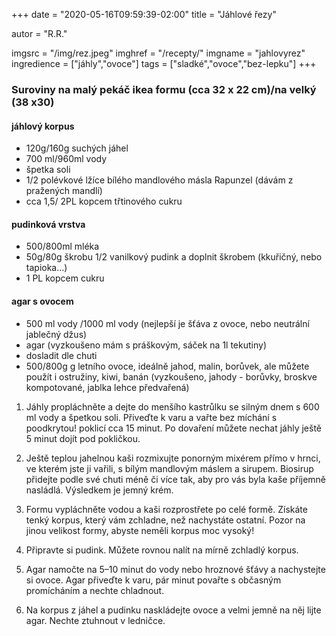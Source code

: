 +++
date = "2020-05-16T09:59:39-02:00"
title = "Jáhlové řezy"

autor = "R.R."

imgsrc = "/img/rez.jpeg"
imghref = "/recepty/"
imgname = "jahlovyrez"
ingredience = ["jáhly","ovoce"]
tags = ["sladké","ovoce","bez-lepku"]
+++



### Suroviny na malý pekáč ikea formu (cca 32 x 22 cm)/na velký (38 x30)

#### jáhlový korpus 
- 120g/160g suchých jáhel
- 700 ml/960ml vody
- špetka soli
- 1/2 polévkové lžíce bílého mandlového másla Rapunzel (dávám z pražených mandlí)
- cca 1,5/ 2PL kopcem třtinového cukru

#### pudinková vrstva
- 500/800ml mléka
- 50g/80g škrobu 1/2 vanilkový pudink a doplnit škrobem (kkuřičný, nebo tapioka...)
- 1 PL kopcem cukru

####  agar s ovocem
- 500 ml vody /1000 ml vody (nejlepší je šťáva z ovoce, nebo neutrální jablečný džus)
- agar (vyzkoušeno mám s práškovým, sáček na 1l tekutiny)
- dosladit dle chuti
- 500/800g g letního ovoce, ideálně jahod, malin, borůvek, ale můžete použít i ostružiny, kiwi, banán (vyzkoušeno, jahody - borůvky, broskve kompotované, jablka lehce předvařená)

1. Jáhly propláchněte a dejte do menšího kastrůlku se silným dnem s 600 ml vody a špetkou soli. Přiveďte k varu a vařte bez míchání s poodkrytou! poklicí cca 15 minut. Po dovaření můžete nechat jáhly ještě 5 minut dojít pod pokličkou.
 
2. Ještě teplou jahelnou kaši rozmixujte ponorným mixérem přímo v hrnci, ve kterém jste ji vařili, s bílým mandlovým máslem a sirupem. Biosirup přidejte podle své chuti méně či více tak, aby pro vás byla kaše příjemně nasládlá. Výsledkem je jemný krém.
 
3. Formu vypláchněte vodou a kaši rozprostřete po celé formě. Získáte tenký korpus, který vám zchladne, než nachystáte ostatní. Pozor na jinou velikost formy, abyste neměli korpus moc vysoký!
 
4. Připravte si pudink.  Můžete rovnou nalít na mírně zchladlý korpus.
 
5. Agar namočte na 5–10 minut do vody nebo hroznové šťávy a nachystejte si ovoce. Agar přiveďte k varu, pár minut povařte s občasným promícháním a nechte chladnout.
 
6. Na korpus z jáhel a pudinku naskládejte ovoce a velmi jemně na něj lijte agar. Nechte ztuhnout v ledničce.

<!--zdroj http://ilci-taktovidmj.blogspot.com/2019/07/jahlovy-rez-podle-biokucharky.html-->